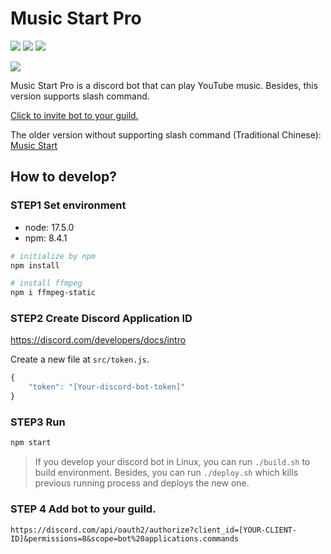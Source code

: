 # Music Start Pro

![](https://img.shields.io/github/license/liao2000/Music-Start-Discord-Bot-Pro?style=flat-square) ![](https://img.shields.io/github/stars/liao2000/Music-Start-Discord-Bot-Pro?style=flat-square) ![](https://img.shields.io/github/issues/liao2000/Music-Start-Discord-Bot-Pro?color=yellow&style=flat-square)

![](https://i.imgur.com/I1cH4Uc.png)

Music Start Pro is a discord bot that can play YouTube music. Besides, this version supports slash command.

[Click to invite bot to your guild.](https://discord.com/api/oauth2/authorize?client_id=889377515225886800&permissions=8&scope=bot%20applications.commands)

The older version without supporting slash command (Traditional Chinese): [Music Start](https://github.com/liao2000/Music-Start-Discord-Bot)

## How to develop?

### STEP1 Set environment

+ node: 17.5.0
+ npm: 8.4.1

```sh
# initialize by npm
npm install

# install ffmpeg
npm i ffmpeg-static
```

### STEP2 Create Discord Application ID

https://discord.com/developers/docs/intro

Create a new file at `src/token.js`.

```js
{
    "token": "[Your-discord-bot-token]"
}
```

### STEP3 Run

```sh
npm start
```

> If you develop your discord bot in Linux, you can run `./build.sh` to build environment. Besides, you can run `./deploy.sh` which kills previous running process and deploys the new one.

### STEP 4 Add bot to your guild.

```
https://discord.com/api/oauth2/authorize?client_id=[YOUR-CLIENT-ID]&permissions=8&scope=bot%20applications.commands
```